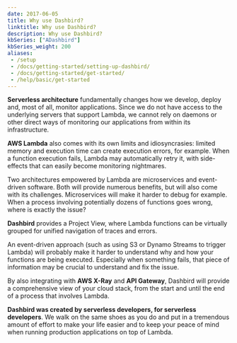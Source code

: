 ```yaml
---
date: 2017-06-05
title: Why use Dashbird?
linktitle: Why use Dashbird?
description: Why use Dashbird?
kbSeries: ["ADashbird"]
kbSeries_weight: 200
aliases:
 - /setup
 - /docs/getting-started/setting-up-dashbird/
 - /docs/getting-started/get-started/
 - /help/basic/get-started
---
```



**Serverless architecture** fundamentally changes how we develop, deploy and, most of all, monitor applications. Since we do not have access to the underlying servers that support Lambda, we cannot rely on daemons or other direct ways of monitoring our applications from within its infrastructure.

**AWS Lambda** also comes with its own limits and idiosyncrasies: limited memory and execution time can create execution errors, for example. When a function execution fails, Lambda may automatically retry it, with side-effects that can easily become monitoring nightmares.

Two architectures empowered by Lambda are microservices and event-driven software. Both will provide numerous benefits, but will also come with its challenges. Microservices will make it harder to debug for example. When a process involving potentially dozens of functions goes wrong, where is exactly the issue?

**Dashbird** provides a Project View, where Lambda functions can be virtually grouped for unified navigation of traces and errors.

An event-driven approach (such as using S3 or Dynamo Streams to trigger Lambda) will probably make it harder to understand why and how your functions are being executed. Especially when something fails, that piece of information may be crucial to understand and fix the issue.

By also integrating with **AWS X-Ray** and **API Gateway**, Dashbird will provide a comprehensive view of your cloud stack, from the start and until the end of a process that involves Lambda.

**Dashbird was created by serverless developers, for serverless developers**. We walk on the same shoes as you do and put in a tremendous amount of effort to make your life easier and to keep your peace of mind when running production applications on top of Lambda.